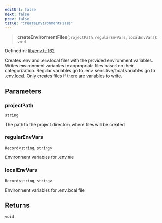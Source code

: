 ```yaml
---
editUrl: false
next: false
prev: false
title: "createEnvironmentFiles"
---
```


> **createEnvironmentFiles**(`projectPath`, `regularEnvVars`, `localEnvVars`): `void`

Defined in: [lib/env.ts:162](https://github.com/yashjawale/fabr/blob/f92675816a3f8768b3ea0b7f8742e3a12556014c/src/lib/env.ts#L162)

Creates .env and .env.local files with the provided environment variables.
Writes environment variables to appropriate files based on their categorization.
Regular variables go to .env, sensitive/local variables go to .env.local.
Only creates files if there are variables to write.

## Parameters

### projectPath

`string`

The path to the project directory where files will be created

### regularEnvVars

`Record`\<`string`, `string`\>

Environment variables for .env file

### localEnvVars

`Record`\<`string`, `string`\>

Environment variables for .env.local file

## Returns

`void`
